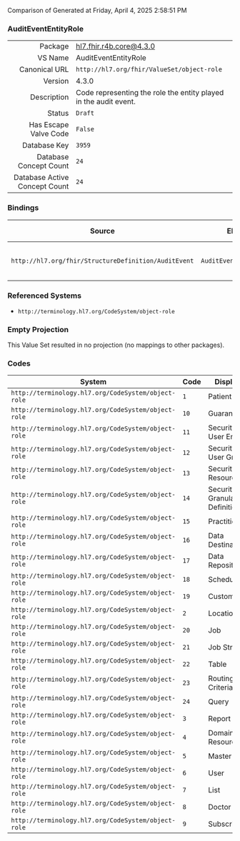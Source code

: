 Comparison of 
Generated at Friday, April 4, 2025 2:58:51 PM

### AuditEventEntityRole

|      |     |
| ---: | --- |
| Package | hl7.fhir.r4b.core@4.3.0 |
| VS Name | AuditEventEntityRole |
| Canonical URL | `http://hl7.org/fhir/ValueSet/object-role` |
| Version | 4.3.0 |
| Description | Code representing the role the entity played in the audit event. |
| Status | `Draft` |
| Has Escape Valve Code | `False` |
| Database Key | `3959` |
| Database Concept Count | `24` |
| Database Active Concept Count | `24` |
### Bindings

| Source | Element | Binding | Strength | Element Short |
| ------ | ------- | ------- | -------- | ------------- |
| `http://hl7.org/fhir/StructureDefinition/AuditEvent` | `AuditEvent.entity.role` | `http://hl7.org/fhir/ValueSet/object-role` | `Extensible` | What role the entity played |

### Referenced Systems

* `http://terminology.hl7.org/CodeSystem/object-role`
### Empty Projection

This Value Set resulted in no projection (no mappings to other packages).

### Codes

| System | Code | Display |
| ------ | ---- | ------- |
| `http://terminology.hl7.org/CodeSystem/object-role` | `1` | Patient |
| `http://terminology.hl7.org/CodeSystem/object-role` | `10` | Guarantor |
| `http://terminology.hl7.org/CodeSystem/object-role` | `11` | Security User Entity |
| `http://terminology.hl7.org/CodeSystem/object-role` | `12` | Security User Group |
| `http://terminology.hl7.org/CodeSystem/object-role` | `13` | Security Resource |
| `http://terminology.hl7.org/CodeSystem/object-role` | `14` | Security Granularity Definition |
| `http://terminology.hl7.org/CodeSystem/object-role` | `15` | Practitioner |
| `http://terminology.hl7.org/CodeSystem/object-role` | `16` | Data Destination |
| `http://terminology.hl7.org/CodeSystem/object-role` | `17` | Data Repository |
| `http://terminology.hl7.org/CodeSystem/object-role` | `18` | Schedule |
| `http://terminology.hl7.org/CodeSystem/object-role` | `19` | Customer |
| `http://terminology.hl7.org/CodeSystem/object-role` | `2` | Location |
| `http://terminology.hl7.org/CodeSystem/object-role` | `20` | Job |
| `http://terminology.hl7.org/CodeSystem/object-role` | `21` | Job Stream |
| `http://terminology.hl7.org/CodeSystem/object-role` | `22` | Table |
| `http://terminology.hl7.org/CodeSystem/object-role` | `23` | Routing Criteria |
| `http://terminology.hl7.org/CodeSystem/object-role` | `24` | Query |
| `http://terminology.hl7.org/CodeSystem/object-role` | `3` | Report |
| `http://terminology.hl7.org/CodeSystem/object-role` | `4` | Domain Resource |
| `http://terminology.hl7.org/CodeSystem/object-role` | `5` | Master file |
| `http://terminology.hl7.org/CodeSystem/object-role` | `6` | User |
| `http://terminology.hl7.org/CodeSystem/object-role` | `7` | List |
| `http://terminology.hl7.org/CodeSystem/object-role` | `8` | Doctor |
| `http://terminology.hl7.org/CodeSystem/object-role` | `9` | Subscriber |
